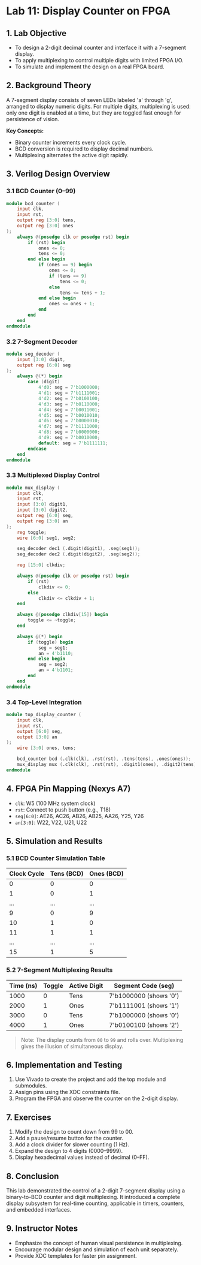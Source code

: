 
# Lab 11: Display Counter on FPGA

## 1. Lab Objective

- To design a 2-digit decimal counter and interface it with a 7-segment display.
- To apply multiplexing to control multiple digits with limited FPGA I/O.
- To simulate and implement the design on a real FPGA board.

## 2. Background Theory

A 7-segment display consists of seven LEDs labeled 'a' through 'g', arranged to display numeric digits. For multiple digits, multiplexing is used: only one digit is enabled at a time, but they are toggled fast enough for persistence of vision.

**Key Concepts:**

- Binary counter increments every clock cycle.
- BCD conversion is required to display decimal numbers.
- Multiplexing alternates the active digit rapidly.

## 3. Verilog Design Overview

### 3.1 BCD Counter (0–99)

```verilog
module bcd_counter (
    input clk,
    input rst,
    output reg [3:0] tens,
    output reg [3:0] ones
);
    always @(posedge clk or posedge rst) begin
        if (rst) begin
            ones <= 0;
            tens <= 0;
        end else begin
            if (ones == 9) begin
                ones <= 0;
                if (tens == 9)
                    tens <= 0;
                else
                    tens <= tens + 1;
            end else begin
                ones <= ones + 1;
            end
        end
    end
endmodule
```

### 3.2 7-Segment Decoder

```verilog
module seg_decoder (
    input [3:0] digit,
    output reg [6:0] seg
);
    always @(*) begin
        case (digit)
            4'd0: seg = 7'b1000000;
            4'd1: seg = 7'b1111001;
            4'd2: seg = 7'b0100100;
            4'd3: seg = 7'b0110000;
            4'd4: seg = 7'b0011001;
            4'd5: seg = 7'b0010010;
            4'd6: seg = 7'b0000010;
            4'd7: seg = 7'b1111000;
            4'd8: seg = 7'b0000000;
            4'd9: seg = 7'b0010000;
            default: seg = 7'b1111111;
        endcase
    end
endmodule
```

### 3.3 Multiplexed Display Control

```verilog
module mux_display (
    input clk,
    input rst,
    input [3:0] digit1,
    input [3:0] digit2,
    output reg [6:0] seg,
    output reg [3:0] an
);
    reg toggle;
    wire [6:0] seg1, seg2;

    seg_decoder dec1 (.digit(digit1), .seg(seg1));
    seg_decoder dec2 (.digit(digit2), .seg(seg2));

    reg [15:0] clkdiv;

    always @(posedge clk or posedge rst) begin
        if (rst)
            clkdiv <= 0;
        else
            clkdiv <= clkdiv + 1;
    end

    always @(posedge clkdiv[15]) begin
        toggle <= ~toggle;
    end

    always @(*) begin
        if (toggle) begin
            seg = seg1;
            an = 4'b1110;
        end else begin
            seg = seg2;
            an = 4'b1101;
        end
    end
endmodule
```

### 3.4 Top-Level Integration

```verilog
module top_display_counter (
    input clk,
    input rst,
    output [6:0] seg,
    output [3:0] an
);
    wire [3:0] ones, tens;

    bcd_counter bcd (.clk(clk), .rst(rst), .tens(tens), .ones(ones));
    mux_display mux (.clk(clk), .rst(rst), .digit1(ones), .digit2(tens), .seg(seg), .an(an));
endmodule
```

## 4. FPGA Pin Mapping (Nexys A7)

- `clk`: W5 (100 MHz system clock)
- `rst`: Connect to push button (e.g., T18)
- `seg[6:0]`: AE26, AC26, AB26, AB25, AA26, Y25, Y26
- `an[3:0]`: W22, V22, U21, U22

## 5. Simulation and Results

### 5.1 BCD Counter Simulation Table

| Clock Cycle | Tens (BCD) | Ones (BCD) |
|-------------|------------|------------|
| 0           | 0          | 0          |
| 1           | 0          | 1          |
| ...         | ...        | ...        |
| 9           | 0          | 9          |
| 10          | 1          | 0          |
| 11          | 1          | 1          |
| ...         | ...        | ...        |
| 15          | 1          | 5          |

### 5.2 7-Segment Multiplexing Results

| Time (ns) | Toggle | Active Digit | Segment Code (seg)     |
|-----------|--------|---------------|-------------------------|
| 1000      | 0      | Tens          | 7'b1000000 (shows '0')  |
| 2000      | 1      | Ones          | 7'b1111001 (shows '1')  |
| 3000      | 0      | Tens          | 7'b1000000 (shows '0')  |
| 4000      | 1      | Ones          | 7'b0100100 (shows '2')  |

> Note: The display counts from `00` to `99` and rolls over. Multiplexing gives the illusion of simultaneous display.

## 6. Implementation and Testing

1. Use Vivado to create the project and add the top module and submodules.
2. Assign pins using the XDC constraints file.
3. Program the FPGA and observe the counter on the 2-digit display.

## 7. Exercises

1. Modify the design to count down from 99 to 00.
2. Add a pause/resume button for the counter.
3. Add a clock divider for slower counting (1 Hz).
4. Expand the design to 4 digits (0000–9999).
5. Display hexadecimal values instead of decimal (0–FF).

## 8. Conclusion

This lab demonstrated the control of a 2-digit 7-segment display using a binary-to-BCD counter and digit multiplexing. It introduced a complete display subsystem for real-time counting, applicable in timers, counters, and embedded interfaces.

## 9. Instructor Notes

- Emphasize the concept of human visual persistence in multiplexing.
- Encourage modular design and simulation of each unit separately.
- Provide XDC templates for faster pin assignment.
